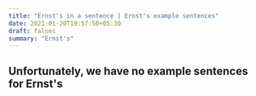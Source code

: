 ```yaml
---
title: "Ernst's in a sentence | Ernst's example sentences"
date: 2021-01-20T19:57:50+05:30
draft: falses
summary: "Ernst's"
---
```

## Unfortunately, we have no example sentences for Ernst's                 
